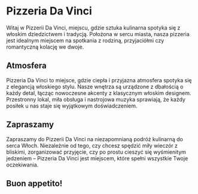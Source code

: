 
# Pizzeria Da Vinci
Witaj w Pizzerii Da Vinci, miejscu, gdzie sztuka kulinarna spotyka się z włoskim dziedzictwem i tradycją. Położona w sercu miasta, nasza pizzeria jest idealnym miejscem na spotkania z rodziną, przyjaciółmi czy romantyczną kolację we dwoje.  

## Atmosfera
Pizzeria Da Vinci to miejsce, gdzie ciepła i przyjazna atmosfera spotyka się z elegancją włoskiego stylu. Nasze wnętrza są urządzone z dbałością o każdy detal, łącząc nowoczesne akcenty z klasycznym włoskim designem. Przestronny lokal, miła obsługa i nastrojowa muzyka sprawiają, że każdy posiłek u nas staje się wyjątkowym doświadczeniem.

## Zapraszamy
Zapraszamy do Pizzerii Da Vinci na niezapomnianą podróż kulinarną do serca Włoch. Niezależnie od tego, czy chcesz spędzić miły wieczór z bliskimi, zorganizować przyjęcie, czy po prostu cieszyć się wyśmienitym jedzeniem – Pizzeria Da Vinci jest miejscem, które spełni wszystkie Twoje oczekiwania.

## Buon appetito!
